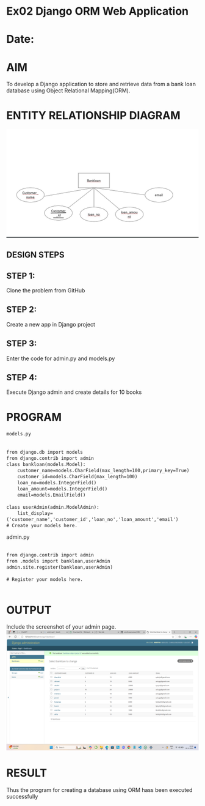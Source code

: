 # Ex02 Django ORM Web Application
# Date:
# AIM
To develop a Django application to store and retrieve data from a bank loan database using Object Relational Mapping(ORM).

# ENTITY RELATIONSHIP DIAGRAM
![alt text](<WhatsApp Image 2024-11-30 at 23.15.42_23b80fe1.jpg>)
## DESIGN STEPS
## STEP 1:
Clone the problem from GitHub

## STEP 2:
Create a new app in Django project

## STEP 3:
Enter the code for admin.py and models.py

## STEP 4:
Execute Django admin and create details for 10 books

# PROGRAM
```
models.py


from django.db import models
from django.contrib import admin
class bankloan(models.Model):
    customer_name=models.CharField(max_length=100,primary_key=True)
    customer_id=models.CharField(max_length=100)
    loan_no=models.IntegerField()
    loan_amount=models.IntegerField()
    email=models.EmailField()
 
class userAdmin(admin.ModelAdmin):
    list_display=('customer_name','customer_id','loan_no','loan_amount','email')
# Create your models here.
```
admin.py
```

from django.contrib import admin
from .models import bankloan,userAdmin
admin.site.register(bankloan,userAdmin)

# Register your models here.


```
# OUTPUT
Include the screenshot of your admin page.
![alt text](<Screenshot 2024-11-30 233234.png>)
# RESULT
Thus the program for creating a database using ORM hass been executed successfully
